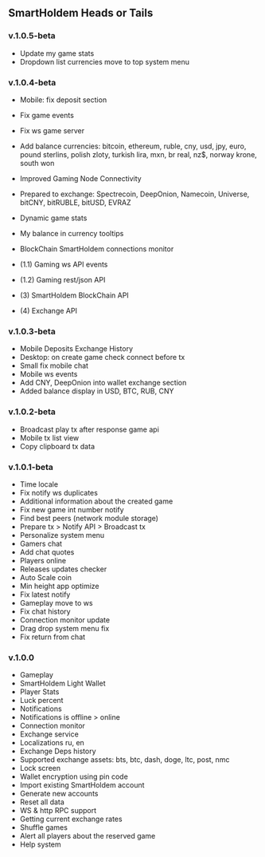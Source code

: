 ## SmartHoldem Heads or Tails

### v.1.0.5-beta

- Update my game stats
- Dropdown list currencies move to top system menu

### v.1.0.4-beta

- Mobile: fix deposit section
- Fix game events
- Fix ws game server
- Add balance currencies: bitcoin, ethereum, ruble, cny, usd, jpy, euro, pound sterlins, polish zloty, turkish lira, mxn, br real, nz$, norway krone, south won
- Improved Gaming Node Connectivity
- Prepared to exchange: Spectrecoin, DeepOnion, Namecoin, Universe, bitCNY, bitRUBLE, bitUSD, EVRAZ
- Dynamic game stats
- My balance in currency tooltips
- BlockChain SmartHoldem connections monitor

- (1.1) Gaming ws API events
- (1.2) Gaming rest/json API
- (3) SmartHoldem BlockChain API
- (4) Exchange API

### v.1.0.3-beta

- Mobile Deposits Exchange History
- Desktop: on create game check connect before tx
- Small fix mobile chat
- Mobile ws events
- Add CNY, DeepOnion into wallet exchange section
- Added balance display in USD, BTC, RUB, CNY

### v.1.0.2-beta

- Broadcast play tx after response game api
- Mobile tx list view
- Copy clipboard tx data

### v.1.0.1-beta

- Time locale
- Fix notify ws duplicates
- Additional information about the created game
- Fix new game int number notify
- Find best peers (network module storage)
- Prepare tx > Notify API > Broadcast tx
- Personalize system menu
- Gamers chat
- Add chat quotes
- Players online
- Releases updates checker
- Auto Scale coin
- Min height app optimize
- Fix latest notify
- Gameplay move to ws
- Fix chat history
- Connection monitor update
- Drag drop system menu fix
- Fix return from chat

### v.1.0.0

- Gameplay
- SmartHoldem Light Wallet
- Player Stats
- Luck percent
- Notifications
- Notifications is offline > online
- Connection monitor
- Exchange service
- Localizations ru, en
- Exchange Deps history
- Supported exchange assets: bts, btc, dash, doge, ltc, post, nmc
- Lock screen
- Wallet encryption using pin code
- Import existing SmartHoldem account
- Generate new accounts
- Reset all data
- WS & http RPC support
- Getting current exchange rates
- Shuffle games
- Alert all players about the reserved game
- Help system